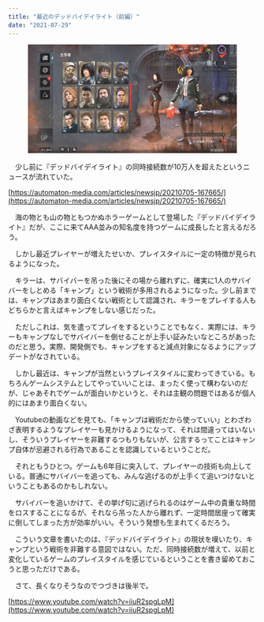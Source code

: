 ```yaml
---
title: "最近のデッドバイデイライト（前編）"
date: "2021-07-29"
---
```


<figure>

![](assets/n10f1de67c203_0dba5e7185efeb2c8b930ade44bf3f81.jpg)

</figure>

　少し前に『デッドバイデイライト』の同時接続数が10万人を超えたというニュースが流れていた。

[https://automaton-media.com/articles/newsjp/20210705-167665/](https://automaton-media.com/articles/newsjp/20210705-167665/)

　海の物とも山の物ともつかぬホラーゲームとして登場した『デッドバイデイライト』だが、ここに来てAAA並みの知名度を持つゲームに成長したと言えるだろう。

　しかし最近プレイヤーが増えたせいか、プレイスタイルに一定の特徴が見られるようになった。

　キラーは、サバイバーを吊った後にその場から離れずに、確実に1人のサバイバーをしとめる「キャンプ」という戦術が多用されるようになった。少し前までは、キャンプはあまり面白くない戦術として認識され、キラーをプレイする人もどちらかと言えばキャンプをしない感じだった。

　ただしこれは、気を遣ってプレイをするということでもなく、実際には、キラーもキャンプなしでサバイバーを倒せることが上手い証みたいなところがあったのだと思う。実際、開発側でも、キャンプをすると減点対象になるようにアップデートがなされている。

　しかし最近は、キャンプが当然というプレイスタイルに変わってきている。もちろんゲームシステムとしてやっていいことは、まったく使って構わないのだが、じゃあそれでゲームが面白いかというと、それは主観の問題ではあるが個人的にはあまり面白くない。

　Youtubeの動画などを見ても、「キャンプは戦術だから使っていい」とわざわざ表明するようなプレイヤーも見かけるようになって、それは間違ってはいないし、そういうプレイヤーを非難するつもりもないが、公言するってことはキャンプ自体が忌避される行為であることを認識しているということだ。

　それともうひとつ。ゲームも6年目に突入して、プレイヤーの技術も向上している。普通にサバイバーを追っても、みんな逃げるのが上手くて追いつけないということもあるのかもしれない。

　サバイバーを追いかけて、その挙げ句に逃げられるのはゲーム中の貴重な時間をロスすることになるが、それなら吊った人から離れず、一定時間居座って確実に倒してしまった方が効率がいい。そういう発想も生まれてくるだろう。

　こういう文章を書いたのは、『デッドバイデイライト』の現状を嘆いたり、キャンプという戦術を非難する意図ではない。ただ、同時接続数が増えて、以前と変化しているゲームのプレイスタイルを感じているということを書き留めておこうと思っただけである。

　さて、長くなりそうなのでつづきは後半で。

[https://www.youtube.com/watch?v=iiuR2spgLpM](https://www.youtube.com/watch?v=iiuR2spgLpM)
